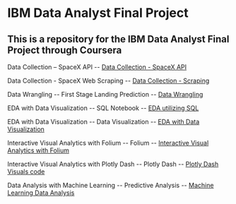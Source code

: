 # IBM Data Analyst Final Project
## This is a repository for the IBM Data Analyst Final Project through Coursera

Data Collection – SpaceX API
-- [Data Collection - SpaceX API](jupyter-labs-spacex-data-collection-api.ipynb)

Data Collection - SpaceX Web Scraping
-- [Data Collection - Scraping](jupyter-labs-webscraping.ipynb)

Data Wrangling -- First Stage Landing Prediction
-- [Data Wrangling](labs-jupyter-spacex-Data_wrangling.ipynb)

EDA with Data Visualization -- SQL Notebook
-- [EDA utilizing SQL](jupyter-labs-eda-sql-coursera_sqllite.ipynb)

EDA with Data Visualization -- Data Visualization
-- [EDA with Data Visualization](jupyter-labs-eda-dataviz.ipynb.jupyterlite.ipynb)

Interactive Visual Analytics with Folium -- Folium
-- [Interactive Visual Analytics with Folium](lab_jupyter_launch_site_location.jupyterlite.ipynb)

Interactive Visual Analytics with Plotly Dash -- Plotly Dash
-- [Plotly Dash Visuals code](spacex_dash_app.py)

Data Analysis with Machine Learning -- Predictive Analysis
-- [Machine Learning Data Analysis](SpaceX_Machine_Learning_Prediction_Part_5.jupyterlite.ipynb)
